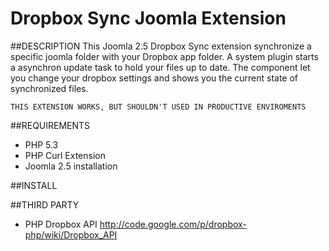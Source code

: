 Dropbox Sync Joomla Extension
=============================
##DESCRIPTION
This Joomla 2.5 Dropbox Sync extension synchronize a specific joomla
folder with your Dropbox app folder. A system plugin starts a asynchron
update task to hold your files up to date. The component let you change
your dropbox settings and shows you the current state of synchronized files.

    THIS EXTENSION WORKS, BUT SHOULDN'T USED IN PRODUCTIVE ENVIROMENTS

##REQUIREMENTS
* PHP 5.3
* PHP Curl Extension
* Joomla 2.5 installation

##INSTALL

##THIRD PARTY
* PHP Dropbox API http://code.google.com/p/dropbox-php/wiki/Dropbox_API



